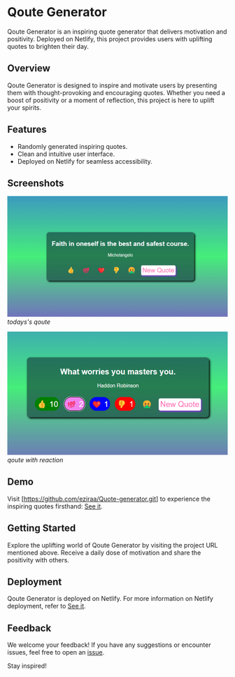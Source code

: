 # Qoute Generator

Qoute Generator is an inspiring quote generator that delivers motivation and positivity. Deployed on Netlify, this project provides users with uplifting quotes to brighten their day.

## Overview

Qoute Generator is designed to inspire and motivate users by presenting them with thought-provoking and encouraging quotes. Whether you need a boost of positivity or a moment of reflection, this project is here to uplift your spirits.

## Features

- Randomly generated inspiring quotes.
- Clean and intuitive user interface.
- Deployed on Netlify for seamless accessibility.

## Screenshots

![Screenshot 1](images/Screenshot1.png)
*todays's qoute*

![Screenshot 2](images/Screenshot2.png)
*qoute with reaction*

## Demo

Visit [https://github.com/eziraa/Quote-generator.git] to experience the inspiring quotes firsthand: [See it](https://quote-genarator-eziraa.netlify.app/).

## Getting Started

Explore the uplifting world of Qoute Generator by visiting the project URL mentioned above. Receive a daily dose of motivation and share the positivity with others.

## Deployment

Qoute Generator is deployed on Netlify. For more information on Netlify deployment, refer to [See it](https://quote-genarator-eziraa.netlify.app/).


## Feedback

We welcome your feedback! If you have any suggestions or encounter issues, feel free to open an [issue](https://github.com/eziraa/Qoute-generator/issues).



Stay inspired!
